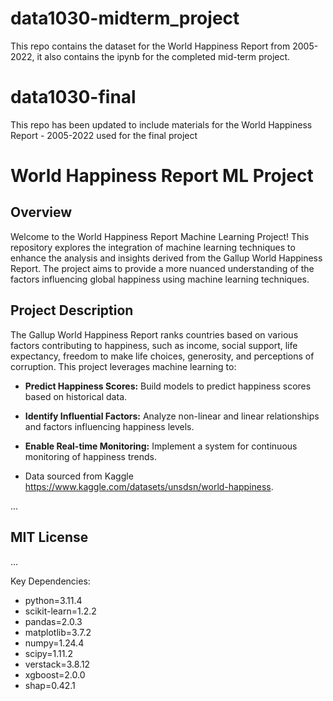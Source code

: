 # data1030-midterm_project
This repo contains the dataset for the World Happiness Report from 2005-2022, it also contains the ipynb for the completed mid-term project.

# data1030-final
This repo has been updated to include materials for the World Happiness Report - 2005-2022 used for the final project
# World Happiness Report ML Project

## Overview

Welcome to the World Happiness Report Machine Learning Project! This repository explores the integration of machine learning techniques to enhance the analysis and insights derived from the Gallup World Happiness Report. The project aims to provide a more nuanced understanding of the factors influencing global happiness using machine learning techniques.

## Project Description

The Gallup World Happiness Report ranks countries based on various factors contributing to happiness, such as income, social support, life expectancy, freedom to make life choices, generosity, and perceptions of corruption. This project leverages machine learning to:

- **Predict Happiness Scores:** Build models to predict happiness scores based on historical data.
- **Identify Influential Factors:** Analyze non-linear and linear relationships and factors influencing happiness levels.
- **Enable Real-time Monitoring:** Implement a system for continuous monitoring of happiness trends.

- Data sourced from Kaggle https://www.kaggle.com/datasets/unsdsn/world-happiness.


...

## MIT License

...











Key Dependencies:
* python=3.11.4
* scikit-learn=1.2.2
* pandas=2.0.3
* matplotlib=3.7.2
* numpy=1.24.4
* scipy=1.11.2
* verstack=3.8.12
* xgboost=2.0.0
* shap=0.42.1


